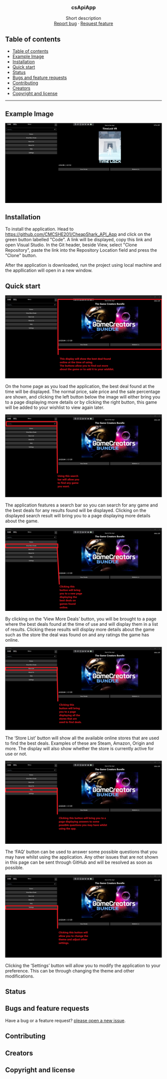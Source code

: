   <h3 align="center">csApiApp</h3>

  <p align="center">
    Short description
    <br>
    <a href="https://github.com/CMCSHE201/CheapShark_API_App/issues/new?template=bug.md">Report bug</a>
    ·
    <a href="https://github.com/CMCSHE201/CheapShark_API_App/issues/new?template=feature.md&labels=feature">Request feature</a>
  </p>
</p>


## Table of contents

- [Table of contents](#table-of-contents)
- [Example Image](#example-image)
- [Installation](#installation)
- [Quick start](#quick-start)
- [Status](#status)
- [Bugs and feature requests](#bugs-and-feature-requests)
- [Contributing](#contributing)
- [Creators](#creators)
- [Copyright and license](#copyright-and-license)

<hr>

## Example Image
<img src="./images/cap.png">

## Installation
To install the application. Head to https://github.com/CMCSHE201/CheapShark_API_App and click on the green button labelled "Code". A link will be displayed, copy this link and open Visual Studio. In the Git header, beside View, select "Clone Repository", paste the link into the Repository Location field and press the "Clone" button.

After the application is downloaded, run the project using local machine and the appllication will open in a new window.

## Quick start
<img src="./images/DoTD.png">

On the home page as you load the application, the best deal found at the time will be displayed. The normal price, sale price and the sale percentage are shown, and clicking the left button below the image will either bring you to a page displaying more details or by clicking the right button, this game will be added to your wishlist to view again later.

<img src="./images/SearchBar.png">

The application features a search bar so you can search for any game and the best deals for any results found will be displayed. Clicking on the displayed search result will bring you to a page displaying more details about the game.

<img src="./images/DealsPageButton.png">

By clicking on the ‘View More Deals’ button, you will be brought to a page where the best deals found at the time of use and will display them in a list of results. Clicking these results will display more details about the game such as the store the deal was found on and any ratings the game has online.

<img src="./images/StoreListButton.png">

The ‘Store List’ button will show all the available online stores that are used to find the best deals. Examples of these are Steam, Amazon, Origin and more. The display will also show whether the store is currently active for use or not.

<img src="./images/FAQButton.png">

The ‘FAQ’ button can be used to answer some possible questions that you may have whilst using the application. Any other issues that are not shown in this page can be sent through GitHub and will be resolved as soon as possible.

<img src="./images/SettingsButton.png">

Clicking the ‘Settings’ button will allow you to modify the application to your preference. This can be through changing the theme and other modifications.

## Status

## Bugs and feature requests

Have a bug or a feature request? [please open a new issue](https://github.com/CMCSHE201/CheapShark_API_App/issues/new).

## Contributing


## Creators


## Copyright and license

